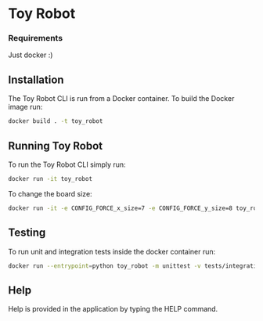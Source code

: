 # Toy Robot

### Requirements

Just docker :)

## Installation

The Toy Robot CLI is run from a Docker container. To build the Docker image run:

```bash
docker build . -t toy_robot
```

## Running Toy Robot

To run the Toy Robot CLI simply run:

```bash
docker run -it toy_robot
```

To change the board size:

```bash
docker run -it -e CONFIG_FORCE_x_size=7 -e CONFIG_FORCE_y_size=8 toy_robot
```

## Testing

To run unit and integration tests inside the docker container run:

```bash
docker run --entrypoint=python toy_robot -m unittest -v tests/integration_tests/* tests/unit_tests/*
```

## Help

Help is provided in the application by typing the HELP command.